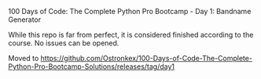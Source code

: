 100 Days of Code: The Complete Python Pro Bootcamp - Day 1: Bandname Generator

While this repo is far from perfect, it is considered finished according to the course. No issues can be opened.

Moved to https://github.com/Ostronkex/100-Days-of-Code-The-Complete-Python-Pro-Bootcamp-Solutions/releases/tag/day1
